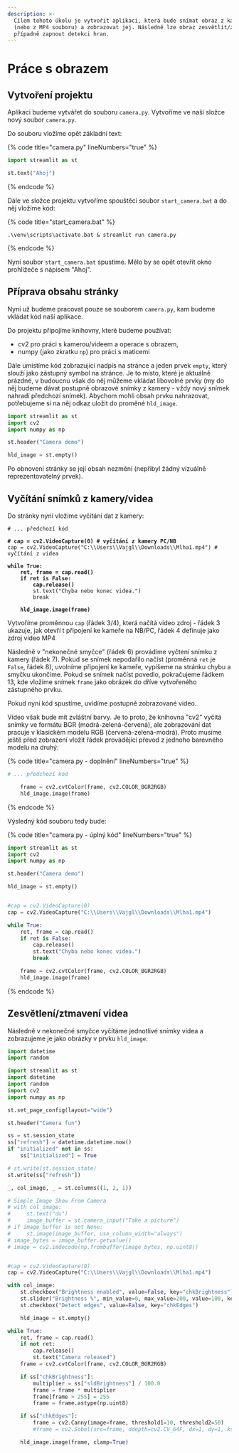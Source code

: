 ```yaml
---
description: >-
  Cílem tohoto úkolu je vytvořit aplikaci, která bude snímat obraz z kamery
  (nebo z MP4 souboru) a zobrazovat jej. Následně lze obraz zesvětlit/ztmavit,
  případně zapnout detekci hran.
---
```


# Práce s obrazem



## Vytvoření projektu

Aplikaci budeme vytvářet do souboru `camera.py`. Vytvoříme ve naší složce nový soubor `camera.py`.&#x20;

Do souboru vložíme opět základní text:

{% code title="camera.py" lineNumbers="true" %}
```python
import streamlit as st

st.text("Ahoj")
```
{% endcode %}

Dále ve složce projektu vytvoříme spouštěcí soubor `start_camera.bat`  a do něj vložíme kód:

{% code title="start_camera.bat" %}
```batch
.\venv\scripts\activate.bat & streamlit run camera.py
```
{% endcode %}

Nyní soubor `start_camera.bat` spustíme. Mělo by se opět otevřít okno prohlížeče s nápisem "Ahoj".

## Příprava obsahu stránky

Nyní už budeme pracovat pouze se souborem `camera.py`, kam budeme vkládat kód naší aplikace.

Do projektu připojíme knihovny, které budeme používat:

* cv2 pro práci s kamerou/videem a operace s obrazem,
* numpy (jako  zkratku `np`) pro práci s maticemi

Dále umístíme kód zobrazující nadpis na stránce a jeden prvek `empty`, který slouží jako zástupný symbol na stránce. Je to místo, které je aktuálně prázdné, v budoucnu však do něj můžeme vkládat libovolné prvky (my do něj budeme dávat postupně obrazové snímky z kamery - vždy nový snímek nahradí předchozí snímek). Abychom mohli obsah prvku nahrazovat, potřebujeme si na něj odkaz uložit do proměné `hld_image`.

```python
import streamlit as st
import cv2
import numpy as np

st.header("Camera demo")

hld_image = st.empty()
```

Po obnovení stránky se její obsah nezmění (nepřibyl žádný vizuálně reprezentovatelný prvek).&#x20;

## Vyčítání snímků z kamery/videa

Do stránky nyní vložíme vyčítání dat z kamery:

<pre class="language-python" data-title="camera.py - doplnění" data-line-numbers><code class="lang-python"># ... předchozí kód

<strong># cap = cv2.VideoCapture(0) # vyčítání z kamery PC/NB
</strong>cap = cv2.VideoCapture("C:\\Users\\Vajgl\\Downloads\\Mlha1.mp4") # vyčítání z videa
<strong>
</strong><strong>while True:
</strong><strong>    ret, frame = cap.read()
</strong><strong>    if ret is False:
</strong><strong>        cap.release()
</strong>        st.text("Chyba nebo konec videa.")
        break

<strong>    hld_image.image(frame)
</strong></code></pre>

&#x20;Vytvoříme proměnnou `cap` (řádek 3/4), která načítá video zdroj  - řádek 3 ukazuje, jak otevří t připojení ke kameře na NB/PC, řádek 4 definuje jako zdroj video MP4

Následně v "nekonečné smyčce" (řádek 6) provádíme vyčtení snímku z kamery (řádek 7). Pokud se snímek nepodařilo načíst (proměnná `ret` je `False`, řádek 8), uvolníme připojení ke kameře, vypíšeme na stránku chybu a smyčku ukončíme. Pokud se snímek načíst povedlo, pokračujeme řádkem 13, kde vložíme snímek `frame` jako obrázek do dříve vytvořeného zástupného prvku.

Pokud nyní kód spustíme, uvidíme postupně zobrazované video.

Video však bude mít zvláštní barvy. Je to proto, že knihovna "cv2" vyčítá snímky ve formátu BGR (modrá-zelená-červená), ale zobrazování dat pracuje v klasickém modelu RGB (červená-zelená-modrá).  Proto musíme ještě před zobrazení vložit řádek provádějící převod z jednoho barevného modelu na druhý:

{% code title="camera.py - doplnění" lineNumbers="true" %}
```python
# ... předchozí kód

    frame = cv2.cvtColor(frame, cv2.COLOR_BGR2RGB)
    hld_image.image(frame)
```
{% endcode %}

Výsledný kód souboru tedy bude:

{% code title="camera.py - úplný kód" lineNumbers="true" %}
```python
import streamlit as st
import cv2
import numpy as np

st.header("Camera demo")

hld_image = st.empty()


#cap = cv2.VideoCapture(0)
cap = cv2.VideoCapture("C:\\Users\\Vajgl\\Downloads\\Mlha1.mp4")

while True:
    ret, frame = cap.read()
    if ret is False:
        cap.release()
        st.text("Chyba nebo konec videa.")
        break

    frame = cv2.cvtColor(frame, cv2.COLOR_BGR2RGB)
    hld_image.image(frame)
```
{% endcode %}

## Zesvětlení/ztmavení videa



Následně v nekonečné smyčce vyčítáme jednotlivé snímky videa a zobrazujeme je jako obrázky v prvku `hld_image`:

```python
import datetime
import random

import streamlit as st
import datetime
import random
import cv2
import numpy as np

st.set_page_config(layout="wide")

st.header("Camera fun")

ss = st.session_state
ss["refresh"] = datetime.datetime.now()
if "initialized" not in ss:
    ss["initialized"] = True

# st.write(st.session_state)
st.write(ss["refresh"])

_, col_image, _ = st.columns((1, 2, 1))

# Simple Image Show From Camera
# with col_image:
#     st.text("du")
#     image_buffer = st.camera_input("Take a picture")
# if image_buffer is not None:
#     st.image(image_buffer, use_column_width="always")
# image_bytes = image_buffer.getvalue()
# image = cv2.imdecode(np.frombuffer(image_bytes, np.uint8))


#cap = cv2.VideoCapture(0)
cap = cv2.VideoCapture("C:\\Users\\Vajgl\\Downloads\\Mlha1.mp4")

with col_image:
    st.checkbox("Brightness enabled", value=False, key="chkBrightness")
    st.slider("Brightness %", min_value=0, max_value=200, value=100, key="sldBrightness")
    st.checkbox("Detect edges", value=False, key="chkEdges")

    hld_image = st.empty()

while True:
    ret, frame = cap.read()
    if not ret:
        cap.release()
        st.text("Camera released")
    frame = cv2.cvtColor(frame, cv2.COLOR_BGR2RGB)

    if ss["chkBrightness"]:
        multiplier = ss["sldBrightness"] / 100.0
        frame = frame * multiplier
        frame[frame > 255] = 255
        frame = frame.astype(np.uint8)

    if ss["chkEdges"]:
        frame = cv2.Canny(image=frame, threshold1=10, threshold2=50)
        #frame = cv2.Sobel(src=frame, ddepth=cv2.CV_64F, dx=1, dy=1, ksize=15)

    hld_image.image(frame, clamp=True)

```
